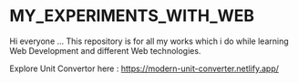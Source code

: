 # MY_EXPERIMENTS_WITH_WEB 
 Hi everyone ... This repository is for all my works which i do while learning Web Development and different Web technologies. 

 Explore Unit Convertor here : https://modern-unit-converter.netlify.app/

